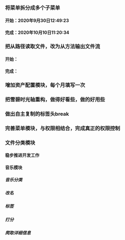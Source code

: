 ### 将菜单拆分成多个子菜单 
#### 开始：2020年9月30日12:49:23 
#### 完成：2020年10月10日11:20:34 
### 把从路径读取文件，改为从方法输出文件流 
#### 开始：
#### 完成：
### 增加资产配置模块，每个月填写一次
### 把雪碧时光轴重构，做得好看些，做的好用些 
### 做出自主复制的标签头break
### 完善菜单模块，与权限相结合，完成真正的权限控制
### 文件分类模块
#### 稳步推进开发工作
#### 音乐模块
##### 音乐分类
##### 改名
##### 标签
##### 打分
##### 爬取详细信息